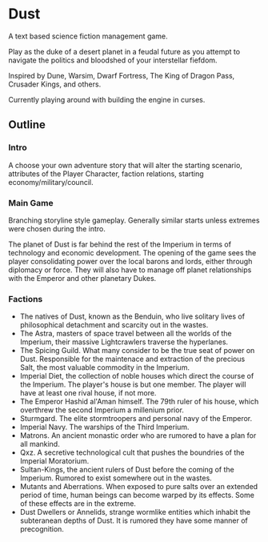 # Dust
A text based science fiction management game.

Play as the duke of a desert planet in a feudal future as you attempt to navigate the politics and bloodshed of your interstellar fiefdom.

Inspired by Dune, Warsim, Dwarf Fortress, The King of Dragon Pass, Crusader Kings, and others.

Currently playing around with building the engine in curses.

## Outline

### Intro

A choose your own adventure story that will alter the starting scenario, attributes of the Player Character, faction relations, starting economy/military/council.

### Main Game

Branching storyline style gameplay. Generally similar starts unless extremes were chosen during the intro.

The planet of Dust is far behind the rest of the Imperium in terms of technology and economic development. The opening of the game sees the player consolidating power over the local barons and lords, either through diplomacy or force. They will also have to manage off planet relationships with the 
Emperor and other planetary Dukes.

### Factions

- The natives of Dust, known as the Benduin, who live solitary lives of philosophical detachment and scarcity out in the wastes.
- The Astra, masters of space travel between all the worlds of the Imperium, their massive Lightcrawlers traverse the hyperlanes.
- The Spicing Guild. What many consider to be the true seat of power on Dust. Responsible for the maintenace and extraction of the precious Salt, the most valuable commodity in the Imperium.
- Imperial Diet, the collection of noble houses which direct the course of the Imperium. The player's house is but one member. The player will have at least one rival house, if not more.
- The Emperor Hashid al'Aman himself. The 79th ruler of his house, which overthrew the second Imperium a millenium prior.
- Sturmgard. The elite stormtroopers and personal navy of the Emperor.
- Imperial Navy. The warships of the Third Imperium.
- Matrons. An ancient monastic order who are rumored to have a plan for all mankind.
- Qxz. A secretive technological cult that pushes the boundries of the Imperial Moratorium.
- Sultan-Kings, the ancient rulers of Dust before the coming of the Imperium. Rumored to exist somewhere out in the wastes.
- Mutants and Aberrations. When exposed to pure salts over an extended period of time, human beings can become warped by its effects. Some of these effects are in the extreme.
- Dust Dwellers or Annelids, strange wormlike entities which inhabit the subteranean depths of Dust. It is rumored they have some manner of precognition.



